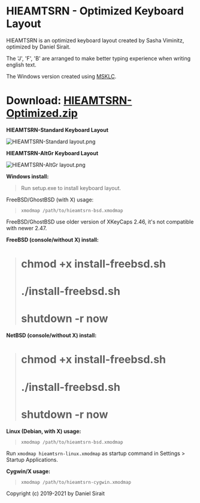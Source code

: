 # HIEAMTSRN - Optimized Keyboard Layout

HIEAMTSRN is an optimized keyboard layout created by Sasha Viminitz, optimized by Daniel Sirait. 

The 'J', 'F', 'B' are arranged to make better typing experience when writing english text.

The Windows version created using [MSKLC](https://www.microsoft.com/en-us/download/details.aspx?id=102134).

# **Download:** [**HIEAMTSRN-Optimized.zip**](https://github.com/dns/Keyboard-HIEAMTSRN-Optimized/releases/download/v2.0/HIEAMTSRN-Optimized.zip)


**HIEAMTSRN-Standard Keyboard Layout**

![HIEAMTSRN-Standard layout.png](https://raw.githubusercontent.com/dns/Keyboard-HIEAMTSRN-SiraitX/master/HIEAMTSRN-Standard%20layout.png)

**HIEAMTSRN-AltGr Keyboard Layout**

![HIEAMTSRN-AltGr layout.png](https://raw.githubusercontent.com/dns/Keyboard-HIEAMTSRN-SiraitX/master/HIEAMTSRN-AltGr%20layout.png)


**Windows install:**

>Run setup.exe to install keyboard layout.

FreeBSD/GhostBSD (with X) usage:

>`xmodmap /path/to/hieamtsrn-bsd.xmodmap`

FreeBSD/GhostBSD use older version of XKeyCaps 2.46, it's not compatible with newer 2.47.

**FreeBSD (console/without X) install:**

> # chmod +x install-freebsd.sh
> # ./install-freebsd.sh
> # shutdown -r now

**NetBSD (console/without X) install:**

> # chmod +x install-freebsd.sh
> # ./install-freebsd.sh
> # shutdown -r now

**Linux (Debian, with X) usage:**

>`xmodmap /path/to/hieamtsrn-bsd.xmodmap`

Run `xmodmap hieamtsrn-linux.xmodmap` as startup command in Settings > Startup Applications.

**Cygwin/X usage:**

>`xmodmap /path/to/hieamtsrn-cygwin.xmodmap`

Copyright (c) 2019-2021 by Daniel Sirait
